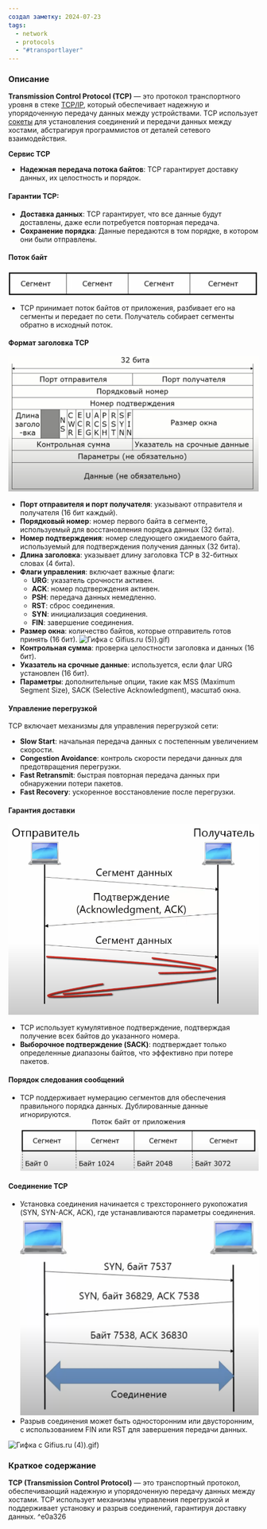 ```yaml
---
создал заметку: 2024-07-23
tags:
  - network
  - protocols
  - "#transportlayer"
---
```

### Описание

**Transmission Control Protocol (TCP)** — это протокол транспортного уровня в стеке [TCP/IP](Programming/Сети/Модель%20TCP%20IP.md), который обеспечивает надежную и упорядоченную передачу данных между устройствами. TCP использует [сокеты](Programming/Сети/Интерфейсы/Сокет.md) для установления соединений и передачи данных между хостами, абстрагируя программистов от деталей сетевого взаимодействия.

**Сервис TCP**
- **Надежная передача потока байтов**: TCP гарантирует доставку данных, их целостность и порядок.

#### Гарантии TCP:
- **Доставка данных**: TCP гарантирует, что все данные будут доставлены, даже если потребуется повторная передача.
- **Сохранение порядка**: Данные передаются в том порядке, в котором они были отправлены.

#### Поток байт

![Pasted image 20240723230241](Cache/Pasted%20image%2020240723230241.png)

- TCP принимает поток байтов от приложения, разбивает его на сегменты и передает по сети. Получатель собирает сегменты обратно в исходный поток.

#### Формат заголовка TCP

![Pasted image 20240723232415](Cache/Pasted%20image%2020240723232415.png)
- **Порт отправителя и порт получателя**: указывают отправителя и получателя (16 бит каждый).
- **Порядковый номер**: номер первого байта в сегменте, используемый для восстановления порядка данных (32 бита).
- **Номер подтверждения**: номер следующего ожидаемого байта, используемый для подтверждения получения данных (32 бита).
- **Длина заголовка**: указывает длину заголовка TCP в 32-битных словах (4 бита).
- **Флаги управления**: включает важные флаги:
    - **URG**: указатель срочности активен.
    - **ACK**: номер подтверждения активен.
    - **PSH**: передача данных немедленно.
    - **RST**: сброс соединения.
    - **SYN**: инициализация соединения.
    - **FIN**: завершение соединения.
- **Размер окна**: количество байтов, которые отправитель готов принять (16 бит).
	![Гифка с Gifius.ru (5)](5)).gif)
- **Контрольная сумма**: проверка целостности заголовка и данных (16 бит).
- **Указатель на срочные данные**: используется, если флаг URG установлен (16 бит).
- **Параметры**: дополнительные опции, такие как MSS (Maximum Segment Size), SACK (Selective Acknowledgment), масштаб окна.

#### Управление перегрузкой

TCP включает механизмы для управления перегрузкой сети:
- **Slow Start**: начальная передача данных с постепенным увеличением скорости.
- **Congestion Avoidance**: контроль скорости передачи данных для предотвращения перегрузки.
- **Fast Retransmit**: быстрая повторная передача данных при обнаружении потери пакетов.
- **Fast Recovery**: ускоренное восстановление после перегрузки.

#### Гарантия доставки

![Pasted image 20240723230432](Cache/Pasted%20image%2020240723230432.png)
- TCP использует кумулятивное подтверждение, подтверждая получение всех байтов до указанного номера.
- **Выборочное подтверждение (SACK)**: подтверждает только определенные диапазоны байтов, что эффективно при потере пакетов.

#### Порядок следования сообщений
- TCP поддерживает нумерацию сегментов для обеспечения правильного порядка данных. Дублированные данные игнорируются. ![Pasted image 20240723230822](Cache/Pasted%20image%2020240723230822.png)

#### Соединение TCP
- Установка соединения начинается с трехстороннего рукопожатия (SYN, SYN-ACK, ACK), где устанавливаются параметры соединения. ![Pasted image 20240723231843](Cache/Pasted%20image%2020240723231843.png)
- Разрыв соединения может быть односторонним или двусторонним, с использованием FIN или RST для завершения передачи данных.

![Гифка с Gifius.ru (4)](4)).gif)

### Краткое содержание
**TCP (Transmission Control Protocol)** — это транспортный протокол, обеспечивающий надежную и упорядоченную передачу данных между хостами. TCP использует механизмы управления перегрузкой и поддерживает установку и разрыв соединений, гарантируя доставку данных. ^e0a326